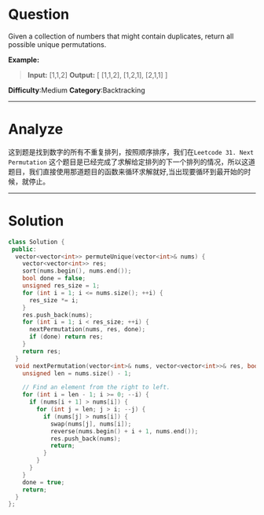 
# Question

Given a collection of numbers that might contain duplicates, return all possible unique permutations.

**Example:**

> **Input:** [1,1,2]
> **Output:**
> [
>  [1,1,2],
>  [1,2,1],
>  [2,1,1]
> ]

**Difficulty**:Medium
**Category**:Backtracking  


------------

# Analyze

这到题是找到数字的所有不重复排列，按照顺序排序，我们在`Leetcode 31. Next Permutation` 这个题目是已经完成了求解给定排列的下一个排列的情况，所以这道题目，我们直接使用那道题目的函数来循环求解就好,当出现要循环到最开始的时候，就停止。

------------

# Solution

```cpp
class Solution {
 public:
  vector<vector<int>> permuteUnique(vector<int>& nums) {
    vector<vector<int>> res;
    sort(nums.begin(), nums.end());
    bool done = false;
    unsigned res_size = 1;
    for (int i = 1; i <= nums.size(); ++i) {
      res_size *= i;
    }
    res.push_back(nums);
    for (int i = 1; i < res_size; ++i) {
      nextPermutation(nums, res, done);
      if (done) return res;
    }
    return res;
  }
  void nextPermutation(vector<int>& nums, vector<vector<int>>& res, bool& done) {
    unsigned len = nums.size() - 1;

    // Find an element from the right to left.
    for (int i = len - 1; i >= 0; --i) {
      if (nums[i + 1] > nums[i]) {
        for (int j = len; j > i; --j) {
          if (nums[j] > nums[i]) {
            swap(nums[j], nums[i]);
            reverse(nums.begin() + i + 1, nums.end());
            res.push_back(nums);
            return;
          }
        }
      }
    }
    done = true;
    return;
  }
};
```